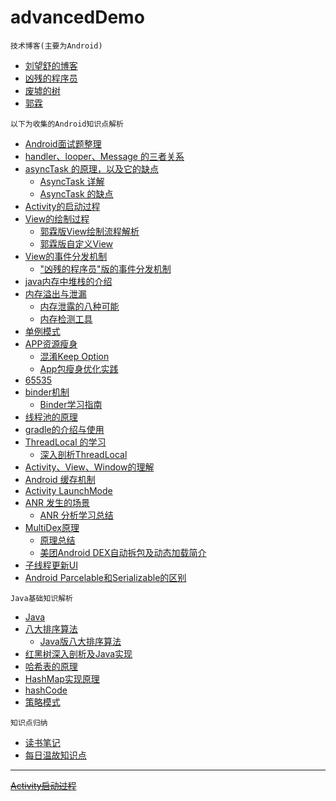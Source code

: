 # advancedDemo

```
技术博客(主要为Android)
```
- [刘望舒的博客](http://liuwangshu.cn/)
- [凶残的程序员](http://blog.csdn.net/qian520ao)
- [废墟的树](http://blog.csdn.net/feiduclear_up)
- [郭霖](http://blog.csdn.net/guolin_blog)

```
以下为收集的Android知识点解析
```
- [Android面试题整理](http://www.androidchina.net/7953.html)
- [handler、looper、Message 的三者关系](http://blog.csdn.net/lmj623565791/article/details/38377229)
- [asyncTask 的原理，以及它的缺点](http://weishu.me/2016/01/18/dive-into-asynctask/)
    - [AsyncTask 详解](http://blog.csdn.net/guolin_blog/article/details/11711405)
    - [AsyncTask 的缺点](/studyNote/android/AsyncTask.md)
- [Activity的启动过程](http://blog.csdn.net/qian520ao/article/details/78156214)
- [View的绘制过程](http://www.jianshu.com/p/5a71014e7b1b)
    - [郭霖版View绘制流程解析](http://blog.csdn.net/guolin_blog/article/details/16330267)
    - [郭霖版自定义View](http://blog.csdn.net/guolin_blog/article/details/17357967)
- [View的事件分发机制](http://www.jianshu.com/p/e99b5e8bd67b?utm_campaign=maleskine&utm_content=note&utm_medium=pc_all_hots&utm_source=recommendation)
    - ["凶残的程序员"版的事件分发机制](http://blog.csdn.net/qian520ao/article/details/77429593)
- [java内存中堆栈的介绍](http://www.jianshu.com/p/bf159a9c391a)
- [内存溢出与泄漏](http://www.jianshu.com/p/bf159a9c391a)
    - [内存泄露的八种可能](https://www.jianshu.com/p/ac00e370f83d?hmsr=toutiao.io&utm_medium=toutiao.io&utm_source=toutiao.io)
    - [内存检测工具](https://github.com/square/leakcanary)
- [单例模式](http://wuchong.me/blog/2014/08/28/how-to-correctly-write-singleton-pattern/)
- [APP资源瘦身](https://developer.android.com/studio/build/shrink-code.html)
    - [混淆Keep Option](https://www.guardsquare.com/en/proguard/manual/usage#keepoptions)
    - [App包瘦身优化实践](https://tech.meituan.com/android-shrink-overall-solution.html)
- [65535](https://developer.android.com/studio/build/multidex.html)
- [binder机制](http://blog.csdn.net/qian520ao/article/details/78089877)
    - [Binder学习指南](http://weishu.me/2016/01/12/binder-index-for-newer/)
- [线程池的原理](http://www.jianshu.com/p/3da543063b8c)
- [gradle的介绍与使用](http://www.jianshu.com/p/9df3c3b6067a)
- [ThreadLocal 的学习](https://blog.piasy.com/2017/01/13/Android-Basics-ThreadLocal-HashMap/)
    - [深入剖析ThreadLocal](http://www.importnew.com/17849.html)
- [Activity、View、Window的理解](http://www.jianshu.com/p/5297e307a688)
- [Android 缓存机制](/studyNote/android/AndroidCachingStrategy.md)
- [Activity LaunchMode](/studyNote/android/launchMode.md)
- [ANR 发生的场景](/studyNote/android/ANR.md)
    - [ANR 分析学习总结](https://www.jianshu.com/p/f14e89641109)
- [MultiDex原理](https://zhuanlan.zhihu.com/p/24305296)
    - [原理总结](/studyNote/android/multiDex.md)
    - [美团Android DEX自动拆包及动态加载简介](https://tech.meituan.com/mt-android-auto-split-dex.html)
- [子线程更新UI](/studyNote/android/updateMainUI.md)
- [Android Parcelable和Serializable的区别](studyNote/android/differForParceAndSerialize.md)

```
Java基础知识解析
```
- [Java](/studyNode/java/Java.html)
- [八大排序算法](http://blog.csdn.net/hguisu/article/details/7776068/)
    - [Java版八大排序算法](http://blog.csdn.net/happy_wu/article/details/51841244)
- [红黑树深入剖析及Java实现](https://tech.meituan.com/redblack-tree.html)
- [哈希表的原理](http://blog.csdn.net/duan19920101/article/details/51579136)
- [HashMap实现原理](https://mp.weixin.qq.com/s?__biz=MzI5ODI5NDkxMw==&mid=2247486298&idx=1&sn=a30790acd0543ce4569a52c3e3a5fe80&chksm=eca940b4dbdec9a2b0e65415c98d5dbb56c9c1587362c3f31007be964bfade21cb93f0503db5&mpshare=1&scene=1&srcid=0104MQGjUmTi9iB2TzfHGD3B&key=8c29d006290c3bc3ccc4c6de4d9ef0c10249c9e7b3cd02960c843d14ecf8c382bc8c2b2c419f1813eb54f0be6481eab589c2f42cb24fef9c8b9011bc2702b454e24c0d7bc4afbf9768ade57a7e3b2310&ascene=0&uin=MTk2MjYzOTIw&devicetype=iMac+Macmini7%2C1+OSX+OSX+10.12.1+build(16B2555)&version=12020810&nettype=WIFI&lang=zh_CN&fontScale=100&pass_ticket=BoAZZpluZUiHZSsa2k8xL6c%2FFy9ZNp3t%2FZ7PqmQMrjM%3D)
- [hashCode](/studyNote/android/hashTable.md)
- [策略模式](/studyNote/designPatterns/strategyPatterns.md)


```
知识点归纳
```

- [读书笔记](/studyNote/android/study_note.txt)
- [每日温故知识点](/studyNote/everyDayStudyList.md)

---
~~[Activity启动过程](/studyNote/android/activityLaunchProcess.md)~~

